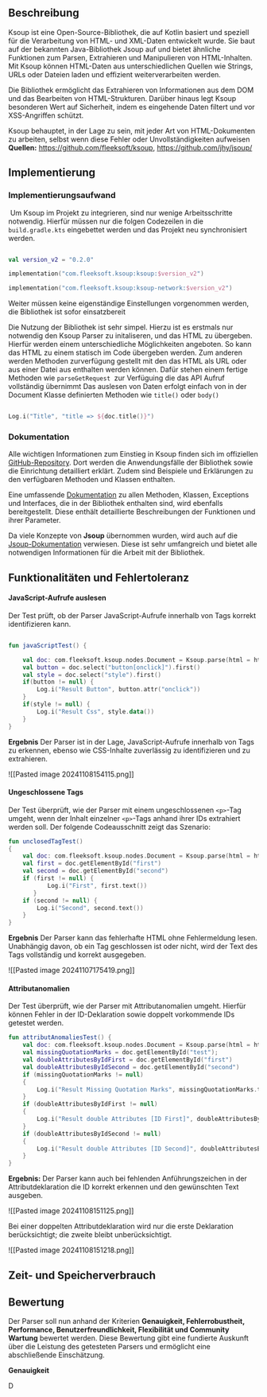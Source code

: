 ## Beschreibung

Ksoup ist eine Open-Source-Bibliothek, die auf Kotlin basiert und speziell für die Verarbeitung von HTML- und XML-Daten entwickelt wurde. Sie baut auf der bekannten Java-Bibliothek Jsoup auf und bietet ähnliche Funktionen zum Parsen, Extrahieren und Manipulieren von HTML-Inhalten. Mit Ksoup können HTML-Daten aus unterschiedlichen Quellen wie Strings, URLs oder Dateien laden und effizient weiterverarbeiten werden.

Die Bibliothek ermöglicht das Extrahieren von Informationen aus dem DOM und das Bearbeiten von HTML-Strukturen. Darüber hinaus legt Ksoup besonderen Wert auf Sicherheit, indem es eingehende Daten filtert und vor XSS-Angriffen schützt.

Ksoup behauptet, in der Lage zu sein, mit jeder Art von HTML-Dokumenten zu arbeiten, selbst wenn diese Fehler oder Unvollständigkeiten aufweisen
**Quellen:** https://github.com/fleeksoft/ksoup, https://github.com/jhy/jsoup/

## Implementierung

### Implementierungsaufwand

 Um Ksoup im Projekt zu integrieren, sind nur wenige Arbeitsschritte notwendig. Hierfür müssen nur die folgen Codezeilen in die `build.gradle.kts` eingebettet werden und das Projekt neu synchronisiert werden.

```kotlin

val version_v2 = "0.2.0"  

implementation("com.fleeksoft.ksoup:ksoup:$version_v2")  

implementation("com.fleeksoft.ksoup:ksoup-network:$version_v2")

```

Weiter müssen keine eigenständige Einstellungen vorgenommen werden, die Bibliothek ist sofor einsatzbereit

Die Nutzung der Bibliothek ist sehr simpel. Hierzu ist es erstmals nur notwendig den Ksoup Parser zu initaliseren, und das HTML zu übergeben. Hierfür werden einem unterschiedliche Möglichkeiten angeboten. So kann das HTML zu einem statisch im Code übergeben werden. Zum anderen werden Methoden zurverfügung gestellt mit den das HTML als URL oder aus einer Datei aus enthalten werden können. Dafür stehen einem fertige Methoden wie `parseGetRequest`  zur Verfüguing die das API Aufruf vollständig übernimmt
Das auslesen von Daten erfolgt einfach von in der Document Klasse definierten Methoden wie `title()` oder `body()`

```kotlin

Log.i("Title", "title => ${doc.title()}")

```
### Dokumentation

Alle wichtigen Informationen zum Einstieg in Ksoup finden sich im offiziellen [GitHub-Repository](https://github.com/fleeksoft/ksoup). Dort werden die Anwendungsfälle der Bibliothek sowie die Einrichtung detailliert erklärt. Zudem sind Beispiele und Erklärungen zu den verfügbaren Methoden und Klassen enthalten.

Eine umfassende [Dokumentation](https://fleeksoft.github.io/ksoup/index.html) zu allen Methoden, Klassen, Exceptions und Interfaces, die in der Bibliothek enthalten sind, wird ebenfalls bereitgestellt. Diese enthält detaillierte Beschreibungen der Funktionen und ihrer Parameter.

Da viele Konzepte von **Jsoup** übernommen wurden, wird auch auf die [Jsoup-Dokumentation](https://jsoup.org/cookbook/extracting-data/attributes-text-html) verwiesen. Diese ist sehr umfangreich und bietet alle notwendigen Informationen für die Arbeit mit der Bibliothek.
## Funktionalitäten und Fehlertoleranz



#### JavaScript-Aufrufe auslesen
Der Test prüft, ob der Parser JavaScript-Aufrufe innerhalb von Tags korrekt identifizieren kann. 
  
```kotlin

fun javaScriptTest() {  

    val doc: com.fleeksoft.ksoup.nodes.Document = Ksoup.parse(html = html)  
    val button = doc.select("button[onclick]").first()  
    val style = doc.select("style").first()  
    if(button != null) {  
        Log.i("Result Button", button.attr("onclick"))  
    }  
    if(style != null) {  
        Log.i("Result Css", style.data())  
    }  
}

```

**Ergebnis**
Der Parser ist in der Lage, JavaScript-Aufrufe innerhalb von Tags zu erkennen, ebenso wie CSS-Inhalte zuverlässig zu identifizieren und zu extrahieren.

![[Pasted image 20241108154115.png]]

#### Ungeschlossene Tags
Der Test überprüft, wie der Parser mit einem ungeschlossenen `<p>`-Tag umgeht, wenn der Inhalt einzelner `<p>`-Tags anhand ihrer IDs extrahiert werden soll. Der folgende Codeausschnitt zeigt das Szenario:

```kotlin
fun unclosedTagTest()  
{  
    val doc: com.fleeksoft.ksoup.nodes.Document = Ksoup.parse(html = html)  
    val first = doc.getElementById("first")  
    val second = doc.getElementById("second")  
    if (first != null) {  
           Log.i("First", first.text())  
       }  
    if (second != null) {  
        Log.i("Second", second.text())  
    }  
}
```

**Ergebnis**
Der Parser kann das fehlerhafte HTML ohne Fehlermeldung lesen. Unabhängig davon, ob ein Tag geschlossen ist oder nicht, wird der Text des Tags vollständig und korrekt ausgegeben.

![[Pasted image 20241107175419.png]]
#### Attributanomalien  
Der Test überprüft, wie der Parser mit Attributanomalien umgeht. Hierfür können Fehler in der ID-Deklaration sowie doppelt vorkommende IDs getestet werden.

```kotlin
fun attributAnomaliesTest() {  
    val doc: com.fleeksoft.ksoup.nodes.Document = Ksoup.parse(html = html)  
    val missingQuotationMarks = doc.getElementById("test");  
    val doubleAttributesByIdFirst = doc.getElementById("first")  
    val doubleAttributesByIdSecond = doc.getElementById("second")  
    if (missingQuotationMarks != null)  
    {  
        Log.i("Result Missing Quotation Marks", missingQuotationMarks.text())  
    }  
    if (doubleAttributesByIdFirst != null)  
    {  
        Log.i("Result double Attributes [ID First]", doubleAttributesByIdFirst.text())  
    }  
    if (doubleAttributesByIdSecond != null)  
    {  
        Log.i("Result double Attributes [ID Second]", doubleAttributesByIdSecond.text())  
    }  
}
```
**Ergebnis:**
Der Parser kann auch bei fehlenden Anführungszeichen in der Attributdeklaration die ID korrekt erkennen und den gewünschten Text ausgeben.  

![[Pasted image 20241108151125.png]]

Bei einer doppelten Attributdeklaration wird nur die erste Deklaration berücksichtigt; die zweite bleibt unberücksichtigt.

![[Pasted image 20241108151218.png]]

## Zeit- und Speicherverbrauch



## Bewertung

Der Parser soll nun anhand der Kriterien **Genauigkeit, Fehlerrobustheit, Performance, Benutzerfreundlichkeit, Flexibilität und Community Wartung** bewertet werden. Diese Bewertung gibt eine fundierte Auskunft über die Leistung des getesteten Parsers und ermöglicht eine abschließende Einschätzung.

**Genauigkeit**

D